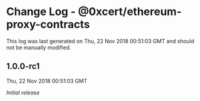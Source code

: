 # Change Log - @0xcert/ethereum-proxy-contracts

This log was last generated on Thu, 22 Nov 2018 00:51:03 GMT and should not be manually modified.

## 1.0.0-rc1
Thu, 22 Nov 2018 00:51:03 GMT

*Initial release*

